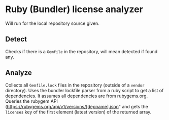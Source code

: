 # Ruby (Bundler) license analyzer

Will run for the local repository source given.

## Detect

Checks if there is a `Gemfile` in the repository, will mean detected if found any.

## Analyze

Collects all `Gemfile.lock` files in the repository (outside of a `vendor` directory).
Uses the bundler lockfile parser from a ruby script to get a list of dependencies.
It assumes all dependencies are from rubygems.org. Queries the rubygem API (https://rubygems.org/api/v1/versions/[depname].json" and gets the `licenses` key of the first element (latest version) of the returned array.